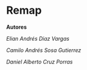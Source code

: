 # Remap



**Autores**

*Elian Andrés Diaz Vargas*

*Camilo Andrés Sosa Gutierrez*

*Daniel Alberto Cruz Porras*
